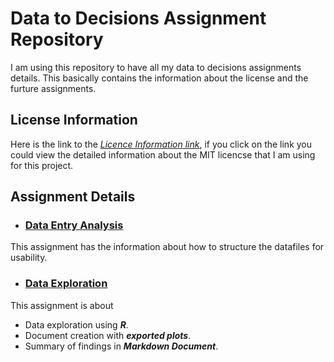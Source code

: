 # Data to Decisions Assignment Repository
I am using this repository to have all my data to decisions assignments details. This basically contains the information about the license and the furture assignments.

## License Information  
Here is the link to the [_Licence Information link_](https://github.com/anitha1987/anithaD2D/blob/master/LICENSE),   if you click on the link you could view the detailed information about the MIT licencse that I am using for this project.

## Assignment Details
* ### [**Data Entry Analysis**]()  
 This assignment has the information about how to structure the datafiles for usability.
* ### [**Data Exploration**]()  
 This assignment is about
  * Data exploration using **_R_**.
  * Document creation with **_exported plots_**.
  * Summary of findings in **_Markdown Document_**.

